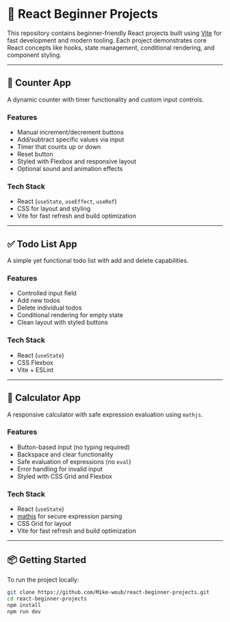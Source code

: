 # 🚀 React Beginner Projects

This repository contains beginner-friendly React projects built using [Vite](https://vitejs.dev/) for fast development and modern tooling. Each project demonstrates core React concepts like hooks, state management, conditional rendering, and component styling.

---

## 🔢 Counter App

A dynamic counter with timer functionality and custom input controls.

### Features
- Manual increment/decrement buttons
- Add/subtract specific values via input
- Timer that counts up or down
- Reset button
- Styled with Flexbox and responsive layout
- Optional sound and animation effects

### Tech Stack
- React (`useState`, `useEffect`, `useRef`)
- CSS for layout and styling
- Vite for fast refresh and build optimization

---

## ✅ Todo List App

A simple yet functional todo list with add and delete capabilities.

### Features
- Controlled input field
- Add new todos
- Delete individual todos
- Conditional rendering for empty state
- Clean layout with styled buttons

### Tech Stack
- React (`useState`)
- CSS Flexbox
- Vite + ESLint

---

## 🧮 Calculator App

A responsive calculator with safe expression evaluation using `mathjs`.

### Features
- Button-based input (no typing required)
- Backspace and clear functionality
- Safe evaluation of expressions (no `eval`)
- Error handling for invalid input
- Styled with CSS Grid and Flexbox

### Tech Stack
- React (`useState`)
- [mathjs](https://mathjs.org/) for secure expression parsing
- CSS Grid for layout
- Vite for fast refresh and build optimization

---

## 📦 Getting Started

To run the project locally:

```bash
git clone https://github.com/Mike-woub/react-beginner-projects.git
cd react-beginner-projects
npm install
npm run dev
